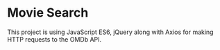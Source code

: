 # Movie Search

This project is using JavaScript ES6, jQuery along with Axios for making HTTP requests to the OMDb API.

